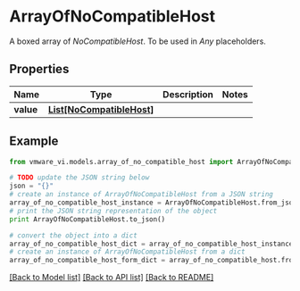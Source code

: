 # ArrayOfNoCompatibleHost

A boxed array of *NoCompatibleHost*. To be used in *Any* placeholders. 

## Properties
Name | Type | Description | Notes
------------ | ------------- | ------------- | -------------
**value** | [**List[NoCompatibleHost]**](NoCompatibleHost.md) |  | 

## Example

```python
from vmware_vi.models.array_of_no_compatible_host import ArrayOfNoCompatibleHost

# TODO update the JSON string below
json = "{}"
# create an instance of ArrayOfNoCompatibleHost from a JSON string
array_of_no_compatible_host_instance = ArrayOfNoCompatibleHost.from_json(json)
# print the JSON string representation of the object
print ArrayOfNoCompatibleHost.to_json()

# convert the object into a dict
array_of_no_compatible_host_dict = array_of_no_compatible_host_instance.to_dict()
# create an instance of ArrayOfNoCompatibleHost from a dict
array_of_no_compatible_host_form_dict = array_of_no_compatible_host.from_dict(array_of_no_compatible_host_dict)
```
[[Back to Model list]](../README.md#documentation-for-models) [[Back to API list]](../README.md#documentation-for-api-endpoints) [[Back to README]](../README.md)



